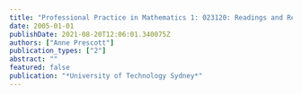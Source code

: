 ```yaml
---
title: "Professional Practice in Mathematics 1: 023120: Readings and Resources"
date: 2005-01-01
publishDate: 2021-08-20T12:06:01.340075Z
authors: ["Anne Prescott"]
publication_types: ["2"]
abstract: ""
featured: false
publication: "*University of Technology Sydney*"
---
```



